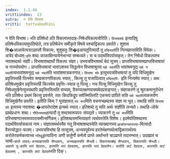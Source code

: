 ```yaml
---
index:  1.1.44
vrittiindex:  23
sutra:  न वेति विभाषा
vritti:  tattvabodhini 
---
```


न वेति विभाषा। `ने`ति प्रतिषेधो `वे`ति विकल्पस्तदाह-निषेधविकल्पयोरिति। `विभाषाश्वेः` इत्यादिषु प्रतिषेधविकल्पावुपतिष्ठेते, तत्र प्रतिषेधेन समीकृते विषये पश्चाद्विकल्पः प्रवर्तते। शुशाव शि�आआयेत्यत्राऽप्राप्तौ विकल्पः, शुशुवतुः शि�इआयतुरित्यादौ तु `वचिस्वपी`ति नित्यप्राप्ताविति विवेकः। अत्रेदं बोध्यम्-`इति` शब्दः काकाक्षिन्यायेनेभाभ्यां सम्बध्यते। स च पदार्थविपर्यासकृत्। तेन निषेधो विकल्पश्च नवाशब्दार्थः संज्ञी। विभाषाशब्दार्थो विकल्पः संज्ञा। उभयत्रविभाषार्थं चेदं सूत्रम्। प्राप्तविभाषायामप्राप्तविभाषायां च नास्योपयोगः। प्राप्तविभाषायां भावांऽशस्य सिद्धत्वेन विभाषाश्रुत्या `पक्षे भवती`ति भावांषमनूद्य `पक्षे न भवती`त्यभावांशमनूद्य `पक्षे भवती`ति भावांशमात्रकरणात्। `विभाषा श्वेः` इत्युभयत्रविभाषायां तु यदि विधिमुखेन प्रवृत्तिस्तर्हि पित्स्वेव सम्प्रसारणविकल्पः स्यात् , कित्सु तु यजादित्वात् `वचिस्वपि-` इति नित्यमेव स्यात्। अथ प्रतिषेधमुखेन प्रवृत्तिस्तर्हि कित्स्वेव प्रवृत्तिः-स्यान्न तु पित्सु। नच पित्सु विधिमुखेन कित्सु तु निषेधमुखेनेत्युभयथापि प्रवृत्तिरस्त्विति वाच्यम्, वैरूप्यलक्षणवाक्यबेदप्रसङ्गात्। संज्ञाकरणे तु श्रुतक्रमानुरोधेन `ने`ति प्रतिषेधः प्रथमं कित्सु प्रवर्त्तते, ततः किदकिद्रूप सर्वस्मिल्लिटि एकरूपं प्रापिते सति `पक्षे भवती`त्यकरूपेण विधिमुखेनैव प्रवर्तते। इतीति किम् ? घुसंज्ञावत् `स्वं रूप`मिति वचनाच्छब्दस्य संज्ञा मा भूत्। तथाहि सति `विभाषा श्वेः` इत्यस्य नवाशब्दः �आयतेरादेश इत्यर्थः स्यात्। इतिशब्दे तु सति अर्थः संज्ञीति लभ्यते। तथाहि-लोके ह्यर्थप्रधानः शब्दः। `गौरित्ययमाहे`त्यादौ तु शब्दस्वरूपपरः संपद्यते। व्याकरणे तु `स्वं रूप`मिति परिभाषाणात्स्वरूपपरत्वमौत्सर्गिकम्। इतिशब्दसमभिव्याहारे त्वर्थपरतेति विशेषः। इदमेवोतिशब्दस्य पदार्थविपर्यासकत्वं नाम। संज्ञात्वमर्थस्यैव नतु विभाषाशब्दस्येति व्याख्यानस्य `ह्मक्रोरन्यतरस्या`-मित्यादौ वैरूप्योद्धारः फलम्। उभयत्रविभांषा हि तत्सूत्रम्, अभ्यवपूर्वस्य हरतेर्भक्षणार्थत्वाद्विकारार्थस्य करोतेरकर्मकत्वाच्च `गतिबुद्धी`त्यादिना अणौ कर्तुर्णौ कर्मत्वे प्राप्ते अर्थान्तरे चाऽप्राप्ते तदारम्भात्। उदाह्मतं च भाष्ये-`प्राप्ते तावत्-अभ्यवहारयति सैन्धवान्, अभ्यवहारयति सैन्धवैः। विकारयत#इ सैन्धवान्, विकारयति सैन्धवैः। अप्राप्ते तु-हरति भारं देवदत्तः, हारयति भारं देवदत्तम्, हारयति भारं देवदत्तेन। करोति कटं देवदत्तः, कारयति कटं देवदत्तम् , कारयति कटं देवदत्तेने`ति दिक्। 

